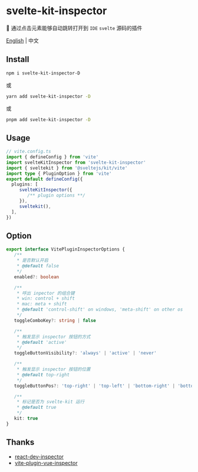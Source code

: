 # svelte-kit-inspector
🧩 通过点击元素能够自动跳转打开到 `IDE` `svelte` 源码的插件

[English](https://github.com/baiwusanyu-c/svelte-kit-inspector/blob/master/README.md) | 中文

## Install

```bash
npm i svelte-kit-inspector-D
```
或
```bash
yarn add svelte-kit-inspector -D
```
或
```bash
pnpm add svelte-kit-inspector -D
```

## Usage

```ts
// vite.config.ts
import { defineConfig } from 'vite'
import svelteKitInspector from 'svelte-kit-inspector'
import { sveltekit } from '@sveltejs/kit/vite'
import type { PluginOption } from 'vite'
export default defineConfig({
  plugins: [
     svelteKitInspector({
        /** plugin options **/
     }),
     sveltekit(),
  ],
})
```

## Option

```typescript
export interface VitePluginInspectorOptions {
   /**
    * 是否默认开启
    * @default false
    */
   enabled?: boolean

   /**
    * 呼出 inpector 的组合键
    * win: control + shift
    * mac: meta + shift
    * @default 'control-shift' on windows, 'meta-shift' on other os
    */
   toggleComboKey?: string | false

   /**
    * 触发显示 inspector 按钮的方式
    * @default 'active'
    */
   toggleButtonVisibility?: 'always' | 'active' | 'never'

   /**
    * 触发显示 inspector 按钮的位置
    * @default top-right
    */
   toggleButtonPos?: 'top-right' | 'top-left' | 'bottom-right' | 'bottom-left'

   /**
    * 标记是否为 svelte-kit 运行
    * @default true
    */
   kit: true
}
```


## Thanks
* [react-dev-inspector](https://github.com/zthxxx/react-dev-inspector)
* [vite-plugin-vue-inspector](https://github.com/webfansplz/vite-plugin-vue-inspector)
